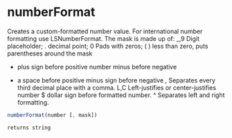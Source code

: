 # numberFormat

Creates a custom-formatted number value. For international
number formatting use LSNumberFormat.
The mask is made up of:
_,9 Digit placeholder; . decimal point; 0 Pads with zeros;
( ) less than zero, puts parentheses around the mask
+ plus sign before positive number minus before negative
- a space before positive minus sign before negative
, Separates every third decimal place with a comma.
L,C Left-justifies or center-justifies number
$ dollar sign before formatted number.
^ Separates left and right formatting.

```javascript
numberFormat(number [, mask])
```

```javascript
returns string
```
